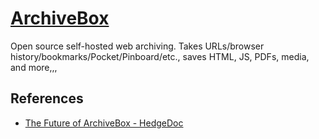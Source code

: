 # [ArchiveBox](https://archivebox.io/)

Open source self-hosted web archiving. Takes URLs/browser history/bookmarks/Pocket/Pinboard/etc., saves HTML, JS, PDFs, media, and more,,,

## References

- [The Future of ArchiveBox - HedgeDoc](https://docs.sweeting.me/s/archivebox-plugin-ecosystem-announcement)
